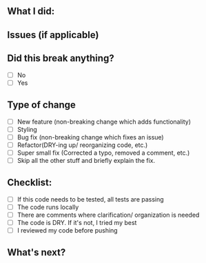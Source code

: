 ## What I did:

## Issues (if applicable)

## Did this break anything?

- [ ] No
- [ ]  Yes

## Type of change

- [ ] New feature (non-breaking change which adds functionality)
- [ ]  Styling 
- [ ]  Bug fix (non-breaking change which fixes an issue)
- [ ]  Refactor(DRY-ing up/ reorganizing code, etc.)
- [ ]  Super small fix (Corrected a typo, removed a comment, etc.)
- [ ]  Skip all the other stuff and briefly explain the fix.

## Checklist:

- [ ]  If this code needs to be tested, all tests are passing
- [ ]  The code runs locally
- [ ]  There are comments where clarification/ organization is needed
- [ ]  The code is DRY. If it's not, I tried my best
- [ ]  I reviewed my code before pushing

## What's next?
